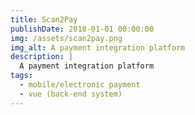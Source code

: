 ```yaml
---
title: Scan2Pay
publishDate: 2018-01-01 00:00:00
img: /assets/scan2pay.png
img_alt: A payment integration platform
description: |
  A payment integration platform
tags:
  - mobile/electronic payment
  - vue (back-end system)
---
```


